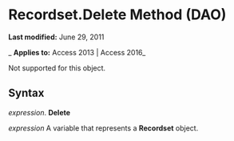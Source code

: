 
# Recordset.Delete Method (DAO)

 **Last modified:** June 29, 2011

 _ **Applies to:** Access 2013 | Access 2016_

Not supported for this object.


## Syntax

 _expression_. **Delete**

 _expression_ A variable that represents a **Recordset** object.

